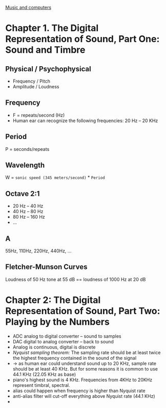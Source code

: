 [Music and computers](http://music.columbia.edu/cmc/musicandcomputers/)
# Chapter 1. The Digital Representation of Sound, Part One: Sound and Timbre

## Physical / Psychophysical
* Frequency / Pitch
* Amplitude / Loudness

## Frequency
* F = repeats/second (Hz)
* Human ear can recognize the following frequencies: 20 Hz – 20 KHz
 
## Period
P = seconds/repeats
 
## Wavelength
W = `sonic speed (345 meters/second)` * `Period`

## Octave 2:1
* 20 Hz – 40 Hz
* 40 Hz – 80 Hz
* 80 Hz – 160 Hz
* ...

## A
55Hz, 110Hz, 220Hz, 440Hz, ...

## Fletcher-Munson Curves
Loudness of 50 Hz tone at 55 dB == loudness of 1000 Hz at 20 dB

# Chapter 2: The Digital Representation of Sound, Part Two: Playing by the Numbers

* ADC analog to digital converter – sound to samples
* DAC digital to analog converter – back to sound
* Analog is continuous, digital is discrete
* *Nyquist sampling theorem:* The sampling rate should be at least twice the highest frequency contained in the sound of the signal
* → as human ear could understand sound up to 20 KHz, sample rate should be at least 40 KHz. But for some reasons it is common to use 44.1 KHz (22.05 KHz as base)
* piano's highest sound is 4 KHz. Frequencies from 4KHz to 20KHz represent timbral, spectral.
* alias could happen when frequency is higher than Nyquist rate
* anti-alias filter will cut-off everything above Nyquist rate (44.1 KHz)
* 
